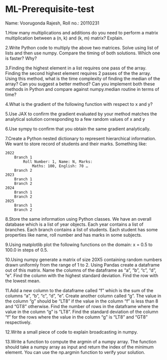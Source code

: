 # ML-Prerequisite-test
Name: Voorugonda Rajesh, Roll no.: 20110231

1.How many multiplications and additions do you need to perform a matrix multiplication between a (n, k) and (k, m) matrix? Explain.

2.Write Python code to multiply the above two matrices. Solve using list of lists and then use numpy. Compare the timing of both solutions. Which one is faster? Why?

3.Finding the highest element in a list requires one pass of the array. Finding the second highest element requires 2 passes of the the array. Using this method, what is the time complexity of finding the median of the array? Can you suggest a better method? Can you implement both these methods in Python and compare against numpy.median routine in terms of time?

4.What is the gradient of the following function with respect to x and y?

5.Use JAX to confirm the gradient evaluated by your method matches the analytical solution corresponding to a few random values of x and y

6.Use sympy to confirm that you obtain the same gradient analytically.

7.Create a Python nested dictionary to represent hierarchical information. We want to store record of students and their marks. Something like:

    2022
        Branch 1
            Roll Number: 1, Name: N, Marks:
                Maths: 100, English: 70 …
        Branch 2
    2023
        Branch 1
        Branch 2
    2024
        Branch 1
        Branch 2
    2025
        Branch 1
        Branch 2

8.Store the same information using Python classes. We have an overall database which is a list of year objects. Each year contains a list of branches. Each branch contains a list of students. Each student has some properties like name, roll number and has marks in some subjects.

9.Using matplotlib plot the following functions on the domain: x = 0.5 to 100.0 in steps of 0.5.

10.Using numpy generate a matrix of size 20X5 containing random numbers drawn uniformly from the range of 1 to 2. Using Pandas create a dataframe out of this matrix. Name the columns of the dataframe as “a”, “b”, “c”, “d”, “e”. Find the column with the highest standard deviation. Find the row with the lowest mean.

11.Add a new column to the dataframe called “f” which is the sum of the columns “a”, “b”, “c”, “d”, “e”. Create another column called “g”. The value in the column “g” should be “LT8” if the value in the column “f” is less than 8 and “GT8” otherwise. Find the number of rows in the dataframe where the value in the column “g” is “LT8”. Find the standard deviation of the column “f” for the rows where the value in the column “g” is “LT8” and “GT8” respectively.

12.Write a small piece of code to explain broadcasting in numpy.

13.Write a function to compute the argmin of a numpy array. The function should take a numpy array as input and return the index of the minimum element. You can use the np.argmin function to verify your solution.
